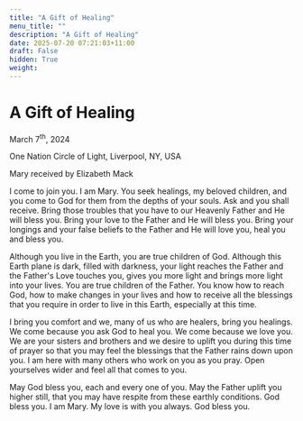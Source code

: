 ```yaml
---
title: "A Gift of Healing"
menu_title: ""
description: "A Gift of Healing"
date: 2025-07-20 07:21:03+11:00
draft: False
hidden: True
weight:
---
```

# A Gift of Healing

March 7<sup>th</sup>, 2024

One Nation Circle of Light, Liverpool, NY, USA

Mary received by Elizabeth Mack

I come to join you. I am Mary. You seek healings, my beloved children, and you come to God for them from the depths of your souls. Ask and you shall receive. Bring those troubles that you have to our Heavenly Father and He will bless you. Bring your love to the Father and He will bless you. Bring your longings and your false beliefs to the Father and He will love you, heal you and bless you.

Although you live in the Earth, you are true children of God. Although this Earth plane is dark, filled with darkness, your light reaches the Father and the Father's Love touches you, gives you more light and brings more light into your lives. You are true children of the Father. You know how to reach God, how to make changes in your lives and how to receive all the blessings that you require in order to live in this Earth, especially at this time.

I bring you comfort and we, many of us who are healers, bring you healings. We come because you ask God to heal you. We come because we love you. We are your sisters and brothers and we desire to uplift you during this time of prayer so that you may feel the blessings that the Father rains down upon you. I am here with many others who work on you as you pray. Open yourselves wider and feel all that comes to you.

May God bless you, each and every one of you. May the Father uplift you higher still, that you may have respite from these earthly conditions. God bless you. I am Mary. My love is with you always. God bless you.
